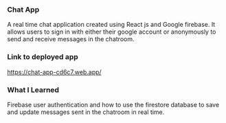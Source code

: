 ### Chat App
A real time chat application created using React js and Google firebase. It allows users to sign in with either
their google account or anonymously to send and receive messages in the chatroom. 

### Link to deployed app
https://chat-app-cd6c7.web.app/


### What I Learned
Firebase user authentication and how to use the firestore database to save and update messages sent in 
the chatroom in real time.
